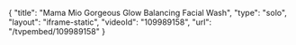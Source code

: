 {
    "title": "Mama Mio Gorgeous Glow Balancing Facial Wash",
    "type": "solo",
    "layout": "iframe-static",
    "videoId": "109989158",
    "url": "\/tvpembed\/109989158"
}